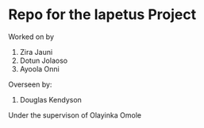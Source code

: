 # Repo for the Iapetus Project

Worked on by
1. Zira Jauni
2. Dotun Jolaoso
3. Ayoola Onni

Overseen by:
1. Douglas Kendyson

Under the supervison of Olayinka Omole
